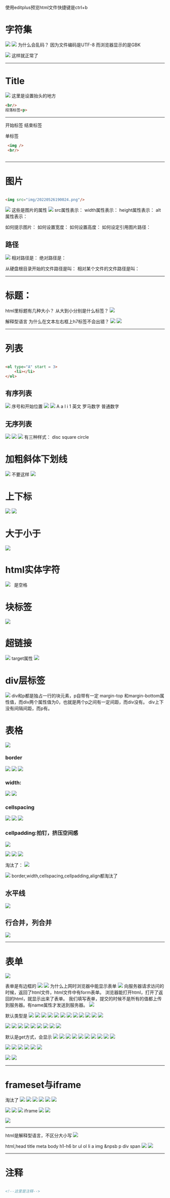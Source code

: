 使用editplus预览html文件快捷键是ctrl+b
# 字符集
![](img/20220526185827.png)
![](img/20220526185901.png)
为什么会乱码？
因为文件编码是UTF-8
而浏览器显示的是GBK

![](img/20220526185917.png)
这样就正常了

---
# Title

![](img/20220526190024.png)
这里是设置抬头的地方
```html
<br/>
段落标签<p>
```
---

开始标签
结束标签

单标签
```html
 <img />
 <br/>
	
```

---
# 图片

```html

<img src="img/20220526190024.png"/>
```
![](img/20220526190450.png)
这些是图片的属性
![](img/20220526190956.png)
src属性表示：
width属性表示：
height属性表示：
alt属性表示：

如何提示图片：
如何设置宽度：
如何设置高度：
如何设定引用图片路径：

## 路径
![](img/20220526191221.png)
相对路径是：
绝对路径是：

从硬盘根目录开始的文件路径是叫：
相对某个文件的文件路径是叫：

---
# 标题：
html里标题有几种大小？
从大到小分别是什么标签？
![](img/20220526191409.png)

解释型语言
为什么在文本左右框上h7标签不会出错？
![](img/20220526191754.png)
![](img/20220526191901.png)

---
# 列表
```html

<ol type="A" start = 3>
	<li></li>
</ol>
```
## 有序列表
![](img/20220526192728.png)
序号和开始位置
![](img/20220526193015.png)
![](img/20220526193131.png)
A a I i 1
英文 罗马数字 普通数字

## 无序列表
![](img/20220526193526.png)
![](img/20220526193620.png)
![](img/20220526193705.png)
有三种样式：
disc square circle
# 加粗斜体下划线
![](img/20220526194119.png)
不要这样
![](img/20220526195125.png)

# 上下标
![](img/20220526194234.png)
![](img/20220526194601.png)


# 大于小于
![](img/20220526194409.png)
# html实体字符
![](img/20220526194453.png)
&nbsp; 是空格

# 块标签
![](img/20220526194812.png)

# 超链接
![](img/20220526194850.png)
target属性
![](img/20220526195613.png)

# div层标签
![](img/20220526200010.png)
div和p都是独占一行的块元素，p自带有一定 margin-top 和margin-bottom属性值，而div两个属性值为0，也就是两个p之间有一定间距，而div没有。 div上下没有间隔间距，而p有。



# 表格
![](img/20220526200734.png)
### border
![](img/20220526200756.png)
![](img/20220526200802.png)
![](img/20220526200809.png)
### width:
![](img/20220526200831.png)
![](img/20220526200842.png)

### cellspacing
![](img/20220526200856.png)
![](img/20220526200907.png)
![](img/20220526200930.png)
### cellpadding:拍钉，挤压空间感
![](img/20220528182148.png)

![](img/20220526201026.png)
![](img/20220526201040.png)
![](img/20220526201102.png)


淘汰了：
![](img/20220526201139.png)

![](img/20220526201357.png)
border,width,cellspacing,cellpadding,align都淘汰了

## 水平线
![](img/20220526201739.png)

## 行合并，列合并
![](img/20220526202249.png)

---
# 表单
![](img/20220526202623.png)

表单是有边框的
![](img/20220527225112.png)
![](img/20220527225123.png)
为什么上网时浏览器中能显示表单
![](img/20220527225407.png)
向服务器请求访问的时候，返回了html文件，html文件中有form表单。
浏览器能打开html，打开了返回的html，就显示出来了表单。
我们填写表单，提交的时候不是所有的值都上传到服务器。有name属性才发送到服务器。
![](img/20220527225618.png)

默认类型是
![](img/20220527225746.png)
![](img/20220527225814.png)
![](img/20220527225839.png)
![](img/20220527230125.png)
![](img/20220527230223.png)
![](img/20220527230429.png)
![](img/20220527230508.png)
![](img/20220527230723.png)
![](img/20220527230840.png)
![](img/20220527231034.png)
![](img/20220527231053.png)
![](img/20220527231144.png)

![](img/20220527231250.png)
![](img/20220527231337.png)
![](img/20220527231430.png)
![](img/20220527231532.png)
![](img/20220527231652.png)
![](img/20220527231739.png)
![](img/20220527231803.png)
![](img/20220527231953.png)
![](img/20220527232910.png)

默认是get方式，会显示
![](img/20220527232302.png)
![](img/20220527233025.png)
![](img/20220527233110.png)
![](img/20220527233148.png)
![](img/20220527233208.png)
![](img/20220527233304.png)
![](img/20220527233325.png)
![](img/20220527233339.png)
![](img/20220527233509.png)
![](img/20220527233526.png)



![](img/20220527233615.png)
![](img/20220527233655.png)
![](img/20220527233759.png)
![](img/20220527233822.png)
![](img/20220527233846.png)
![](img/20220527233926.png)

![](img/20220527234138.png)
![](img/20220527234202.png)



---
# frameset与iframe
淘汰了
![](img/20220528001006.png)
![](img/20220528001628.png)
![](img/20220528001713.png)
![](img/20220528001746.png)
![](img/20220528001813.png)
![](img/20220528001826.png)

![](img/20220528180515.png)
![](img/20220528180721.png)
![](img/20220528180915.png)
iframe
![](img/20220528180951.png)
![](img/20220528181814.png)

![](img/20220528181020.png)

---
html是解释型语言，不区分大小写
![](img/20220528181628.png)

html,head title meta body h1-h6 br ul ol li a img &npsb p div span
![](img/20220528182509.png)
![](img/20220528182527.png)


---
# 注释
```html

<!--这里是注释-->
```